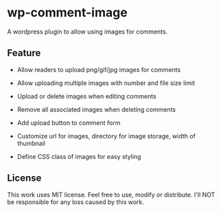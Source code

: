 wp-comment-image
=================

A wordpress plugin to allow using images for comments.

## Feature ##

* Allow readers to upload png/gif/jpg images for comments

* Allow uploading multiple images with number and file size limit

* Upload or delete images when editing comments

* Remove all associated images when deleting comments

* Add upload button to comment form

* Customize url for images, directory for image storage, width of thumbnail

* Define CSS class of images for easy styling

## License ##

This work uses MIT license. Feel free to use, modify or distribute. I'll NOT be responsible for any loss caused by this work.
